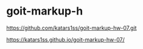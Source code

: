 # goit-markup-h

https://github.com/katars1ss/goit-markup-hw-07.git

https://katars1ss.github.io/goit-markup-hw-07/

